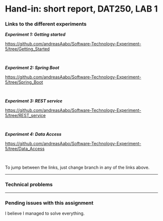<h1> Hand-in: short report, DAT250, LAB 1 </h1>


<h3> Links to the different experiments </h3>

***Experiment 1: Getting started***

https://github.com/andreasAabo/Software-Technology-Experiment-5/tree/Getting_Started

<br>

***Experiment 2: Spring Boot***

https://github.com/andreasAabo/Software-Technology-Experiment-5/tree/Spring_Boot

<br>

***Experiment 3: REST service***

https://github.com/andreasAabo/Software-Technology-Experiment-5/tree/REST_service

<br>

***Experiment 4: Data Access***

https://github.com/andreasAabo/Software-Technology-Experiment-5/tree/Data_Access

<br>

To jump between the links, just change branch in any of the links above.

---

<h3> Technical problems </h3>


---

<h3>  Pending issues with this assignment  </h3>

I believe I managed to solve everything.

